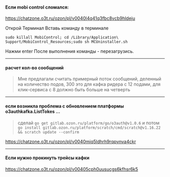 #### Если mobi control сломался:
https://chatzone.o3t.ru/ozon/pl/v0040l4q41q3fbc8vcb9hldeju

Открой Терминал Вставь команду в терминале 
```
sudo killall MobiControl; cd /Library/Application\ Support/MobiControl_Resources;sudo sh MCUninstaller.sh

``` 
Нажми enter После выполнения команды - перезагрузись.

---
#### расчет кол-во сообщений
> Мне предлагали считать примерный поток сообщений, деленный на количество подов, 300 это для кафка ридера с 12 подами, для клик-сервиса с 8 должно быть больше на четверть

--- 
#### если возникла проблема с обновлением платформы o3authkafka.ListTokes ...
> сделай `go get gitlab.ozon.ru/platform/go/o3auth@v1.0.6`
   и потом `go install gitlab.ozon.ru/platform/scratch/cmd/scratch@v1.16.22 && scratch update --confirm`

https://chatzone.o3t.ru/ozon/pl/v0040miq5ldhrh9rqpvnva4ckr

---
#### Если нужно прокинуть трейсы кафки
https://chatzone.o3t.ru/ozon/pl/v00405cph0uusucgs6kfhsr6k5
